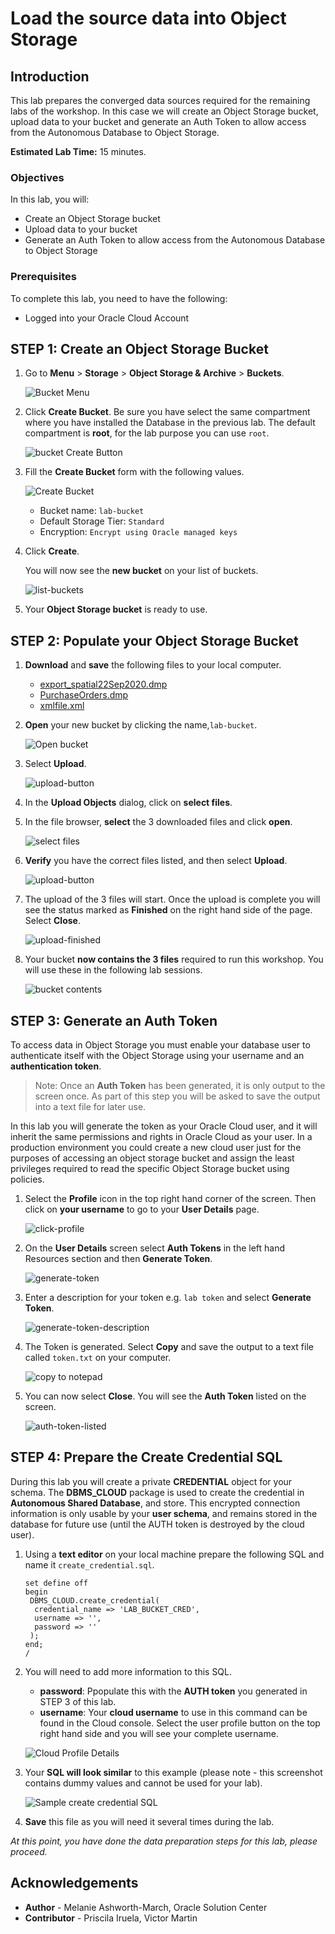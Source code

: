 # Load the source data into Object Storage

## Introduction

This lab prepares the converged data sources required for the remaining labs of the workshop. In this case we will create an Object Storage bucket, upload data to your bucket and generate an Auth Token to allow access from the Autonomous Database to Object Storage.

**Estimated Lab Time:** 15 minutes.

### Objectives

In this lab, you will:

-   Create an Object Storage bucket
-   Upload data to your bucket
-   Generate an Auth Token to allow access from the Autonomous Database to Object Storage

### Prerequisites

To complete this lab, you need to have the following:

- Logged into your Oracle Cloud Account

## **STEP 1**: Create an Object Storage Bucket

1. Go to **Menu** > **Storage** > **Object Storage & Archive** > **Buckets**.

   ![Bucket Menu](../common-images/object-storage-01.png)

2. Click **Create Bucket**. Be sure you have select the same compartment where you have installed the Database in the previous lab. The default compartment is **root**, for the lab purpose you can use `root`.

   ![bucket Create Button](images/create-bucket-01.png)

3. Fill the **Create Bucket** form with the following values.

   ![Create Bucket](images/create-bucket-02.png)

   - Bucket name: `lab-bucket`
   - Default Storage Tier: `Standard`
   - Encryption: `Encrypt using Oracle managed keys`

        
4. Click **Create**.

   You will now see the **new bucket** on your list of buckets.

   ![list-buckets](images/create-bucket-03.png)

5. Your **Object Storage bucket** is ready to use.

## **STEP 2:** Populate your Object Storage Bucket

1. **Download** and **save** the following files to your local computer. 
   
   - [export_spatial22Sep2020.dmp](files/export_spatial22Sep202.dmp) 
   - [PurchaseOrders.dmp](files/PurchaseOrders.dmp)
   - [xmlfile.xml](files/xmlfile.xml)

2. **Open** your new bucket by clicking the name,`lab-bucket`.
   
   ![Open bucket](images/upload-bucket-01.png)

3. Select **Upload**.
   
   ![upload-button](images/upload-bucket-02.png)

4. In the **Upload Objects** dialog, click on **select files**.

5. In the file browser, **select** the 3 downloaded files and click **open**.
   
   ![select files](images/upload-bucket-03.png)

6. **Verify** you have the correct files listed, and then select **Upload**.

   ![upload-button](images/upload-bucket-04.png)
   
7. The upload of the 3 files will start. Once the upload is complete you will see the status marked as **Finished** on the right hand side of the page. Select **Close**.

   ![upload-finished](images/upload-bucket-05.png)

8. Your bucket **now contains the 3 files** required to run this workshop. You will use these in the following lab sessions.

   ![bucket contents](images/upload-bucket-06.png)

## **STEP 3**: Generate an Auth Token

To access data in Object Storage you must enable your database user to authenticate itself with the Object Storage using your username and an **authentication token**. 

> Note: Once an **Auth Token** has been generated, it is only output to the screen once. As part of this step you will be asked to save the output into a text file for later use.

In this lab you will generate the token as your Oracle Cloud user, and it will inherit the same permissions and rights in Oracle Cloud as your user. In a production environment  you could create a new cloud user just for the purposes of accessing an object storage bucket and assign the least privileges required to read the specific Object Storage bucket using policies.

1. Select the **Profile** icon in the top right hand corner of the screen. Then click on **your username** to go to your **User Details** page.

   ![click-profile](images/auth-token-01.png)

2. On the **User Details** screen select **Auth Tokens** in the left hand Resources section and then **Generate Token**.

   ![generate-token](images/auth-token-02.png)

3. Enter a description for your token e.g. `lab token` and select **Generate Token**.
   
   ![generate-token-description](images/auth-token-03.png)

4. The Token is generated. Select **Copy** and save the output to a text file called `token.txt` on your computer.

   ![copy to notepad](images/auth-token-04.png)

5. You can now select **Close**. You will see the **Auth Token** listed on the screen.
   
   ![auth-token-listed](images/auth-token-05.png)



## STEP 4: Prepare the Create Credential SQL 

During this lab you will create a private **CREDENTIAL** object for your schema. The **DBMS_CLOUD** package is used to create the credential in **Autonomous Shared Database**, and store. This encrypted connection information is only usable by your **user schema**, and remains stored in the database for future use (until the AUTH token is destroyed by the cloud user). 

1. Using a **text editor** on your local machine prepare the following SQL and name it `create_credential.sql`.

   ```
   set define off
   begin
    DBMS_CLOUD.create_credential(
     credential_name => 'LAB_BUCKET_CRED',
     username => '',
     password => ''
    );
   end;
   /
   ```

2. You will need to add more information to this SQL.

   - **password**: Ppopulate this with the **AUTH token** you generated in STEP 3 of this lab.
   - **username**: Your **cloud username** to use in this command can be found in the Cloud console. Select the user profile button on the top right hand side and you will see your complete username. 

   ![Cloud Profile Details](./images/find-username.png)

3. Your **SQL will look similar** to this example (please note - this screenshot contains dummy values and cannot be used for your lab).

   ![Sample create credential SQL](./images/sample-cred.png)

4. **Save** this file as you will need it several times during the lab. 

_At this point, you have done the data preparation steps for this lab, please proceed._

## **Acknowledgements**

- **Author** - Melanie Ashworth-March, Oracle Solution Center
- **Contributor** - Priscila Iruela, Victor Martin
